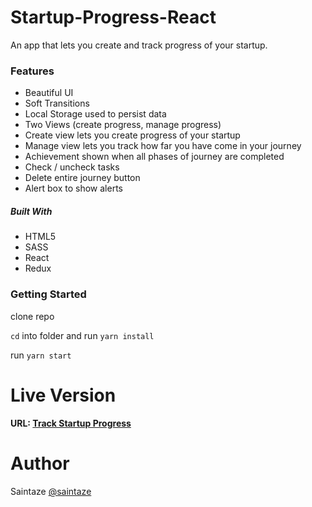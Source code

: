 # Startup-Progress-React
An app that lets you create and track progress of your startup.  

### Features
+ Beautiful UI
+ Soft Transitions
+ Local Storage used to persist data
+ Two Views (create progress, manage progress)
+ Create view lets you create progress of your startup
+ Manage view lets you track how far you have come in your journey
+ Achievement shown when all phases of journey are completed
+ Check / uncheck tasks
+ Delete entire journey button
+ Alert box to show alerts

##### Built With
+ HTML5
+ SASS
+ React
+ Redux

### Getting Started
clone repo

`cd` into folder and run `yarn install`

run `yarn start`

# Live Version
#### URL: [Track Startup Progress](https://startup-progress-ayezahmed.vercel.app)

# Author
Saintaze [@saintaze](https://github.com/saintaze/)